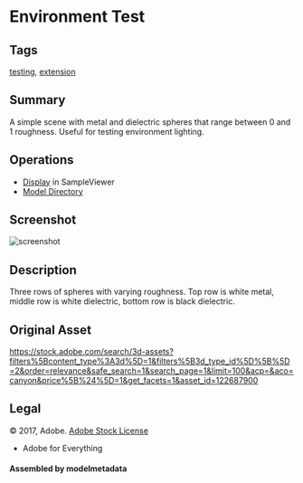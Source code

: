 # Environment Test

## Tags

[testing](../Models-testing.md), [extension](../Models-extension.md)

## Summary

A simple scene with metal and dielectric spheres that range between 0 and 1 roughness. Useful for testing environment lighting.

## Operations

* [Display](https://github.khronos.org/glTF-Sample-Viewer-Release/?model=https://raw.GithubUserContent.com/KhronosGroup/glTF-Sample-Assets/main/./Models/EnvironmentTest/glTF/EnvironmentTest.gltf) in SampleViewer
* [Model Directory](./)

## Screenshot

![screenshot](screenshot/screenshot_large.png)

## Description

Three rows of spheres with varying roughness. Top row is white metal, middle row is white dielectric, bottom row is black dielectric.

## Original Asset

https://stock.adobe.com/search/3d-assets?filters%5Bcontent_type%3A3d%5D=1&filters%5B3d_type_id%5D%5B%5D=2&order=relevance&safe_search=1&search_page=1&limit=100&acp=&aco=canyon&price%5B%24%5D=1&get_facets=1&asset_id=122687900

## Legal

&copy; 2017, Adobe. [Adobe Stock License](https://stock.adobe.com/license-terms?prev_url=detail&comparison-full#enhanced-license-terms)

 - Adobe for Everything

#### Assembled by modelmetadata